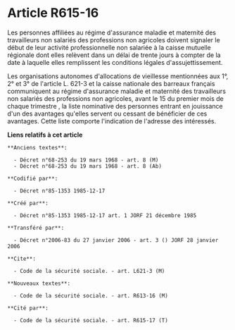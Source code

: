 # Article R615-16

Les personnes affiliées au régime d'assurance maladie et maternité des travailleurs non salariés des professions non
agricoles doivent signaler le début de leur activité professionnelle non salariée à la caisse mutuelle régionale dont elles
relèvent dans un délai de trente jours à compter de la date à laquelle elles remplissent les conditions légales
d'assujettissement. 

Les organisations autonomes d'allocations de vieillesse mentionnées aux 1°, 2° et 3° de l'article L. 621-3 et la caisse
nationale des barreaux français communiquent au régime d'assurance maladie et maternité des travailleurs non salariés des
professions non agricoles, avant le 15 du premier mois de chaque trimestre    , la liste nominative des personnes entrant en
jouissance d'un des avantages qu'elles servent ou cessant de bénéficier de ces avantages. Cette liste comporte l'indication
de l'adresse des intéressés.

**Liens relatifs à cet article**

	**Anciens textes**:

	  - Décret n°68-253 du 19 mars 1968 - art. 8 (M)
	  - Décret n°68-253 du 19 mars 1968 - art. 8 (Ab)

	**Codifié par**:

	  - Décret n°85-1353 1985-12-17

	**Créé par**:

	  - Décret n°85-1353 1985-12-17 art. 1 JORF 21 décembre 1985

	**Transféré par**:

	  - Décret n°2006-83 du 27 janvier 2006 - art. 3 () JORF 28 janvier 2006

	**Cite**:

	  - Code de la sécurité sociale. - art. L621-3 (M)

	**Nouveaux textes**:

	  - Code de la sécurité sociale. - art. R613-16 (M)

	**Cité par**:

	  - Code de la sécurité sociale. - art. R615-17 (T)
